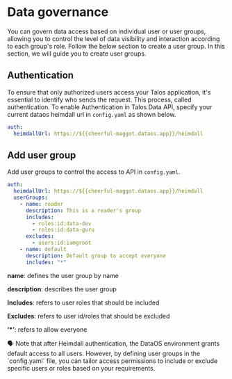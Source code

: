 # Data governance

You can govern data access based on individual user or user groups, allowing you to control the level of data visibility and interaction according to each group's role. Follow the below section to create a user group. In this section, we will guide you to create user groups. 

## Authentication
To ensure that only authorized users access your Talos application, it's essential to identify who sends the request. This process, called authentication. To enable Authentication in Talos Data API, specify your current dataos heimdall url in `config.yaml` as shown below. 

```yaml
auth:
  heimdallUrl: https://${{cheerful-maggot.dataos.app}}/heimdall
```

## Add user group 

Add user groups to control the access to API in `config.yaml`.

```yaml
auth:
  heimdallUrl: https://${{cheerful-maggot.dataos.app}}/heimdall
  userGroups:
    - name: reader
      description: This is a reader's group
      includes:
        - roles:id:data-dev
        - roles:id:data-guru
      excludes:
        - users:id:iamgroot
    - name: default
      description: Default group to accept everyone
      includes: "*"
```

**name**: defines the user group by name

**description**: describes the user group

**Includes**: refers to user roles that should be included 

**Excludes**: refers to user id/roles that should be excluded

**‘*’**: refers to allow everyone 



<aside class="callout">
🗣 Note that after Heimdall authentication, the DataOS environment grants default access to all users. However, by defining user groups in the `config.yaml` file, you can tailor access permissions to include or exclude specific users or roles based on your requirements.

</aside>